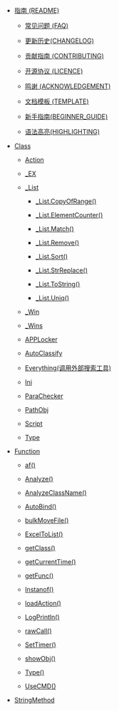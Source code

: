 -   [指南 (README)](README.md)

    -   [常见问题 (FAQ)](BeanLib_FQA.md)

    -   [更新历史(CHANGELOG)](更新历史(CHANGELOG).md)

    -   [贡献指南 (CONTRIBUTING)](BeanLib_CONTRIBUTING.md)

    -   [开源协议 (LICENCE)](LICENCE)

    -   [鸣谢 (ACKNOWLEDGEMENT)](BeanLib_ACKNOWLEDGEMENT.md)

    -   [文档模板 (TEMPLATE)](TEMPLATE.md)

    -   [新手指南(BEGINNER\_GUIDE)](新手指南(BEGINNER_GUIDE).md)

    -   [语法高亮(HIGHLIGHTING)](HIGHLIGHTING.md)


-   [Class](Action.md)

    -   [Action](Action.md)

    -   [\_EX](_EX.md)

    -   [\_List](_List.md)

        -   [\_List.CopyOfRange()](_List/_List.CopyOfRange().md)

        -   [\_List.ElementCounter()](_List/_List.ElementCounter().md)

        -   [\_List.Match()](Match().md)

        -   [\_List.Remove()](_List/_List.Remove().md)

        -   [\_List.Sort()](_List/_List.Sort().md)

        -   [\_List.StrReplace()](_List/_List.StrReplace().md)

        -   [\_List.ToString()](_List.ToString().md)

        -   [\_List.Uniq()](_List/_List.Uniq().md)

    -   [\_Win](_Win.md)

    -   [\_Wins](_Wins.md)

    -   [APPLocker](APPLocker.md)

    -   [AutoClassify](AutoClassify.md)

    -   [Everything(调用外部搜索工具)](Everything.md)

    -   [Ini](Ini.md)

    -   [ParaChecker](ParaChecker.md)

    -   [PathObj](PathObj.md)

    -   [Script](Script.md)

    -   [Type](Type.md)

-   [Function](Function.md)

    -   [af()](af().md)

    -   [Analyze()](Analyze().md)

    -   [AnalyzeClassName()](AnalyzeClassName().md)

    -   [AutoBind()](AutoBind().md)

    -   [bulkMoveFile()](bulkMoveFile.md)

    -   [ExcelToList()](ExcelToList().md)

    -   [getClass()](getClass().md)

    -   [getCurrentTime()](getCurrentTime.md)

    -   [getFunc()](getFunc.md)

    -   [Instanof()](Instanof().md)

    -   [loadAction()](loadAction().md)

    -   [LogPrintln()](LogPrintln().md)

    -   [rawCall()](rawCall.md)

    -   [SetTimer()](SetTimer.md)

    -   [showObj()](showObj().md)

    -   [Type()](Type().md)

    -   [UseCMD()](UseCMD.md)

-   [StringMethod](StringMethod.md)